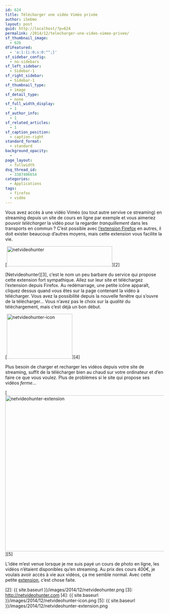 ```yaml
---
id: 624
title: Télécharger une vidéo Viméo privée
author: iSebmo
layout: post
guid: http://localhost/?p=624
permalink: /2014/12/telecharger-une-video-vimeo-privee/
sf_thumbnail_image:
  - 626
dfiFeatured:
  - 'a:1:{i:0;s:0:"";}'
sf_sidebar_config:
  - no-sidebars
sf_left_sidebar:
  - Sidebar-1
sf_right_sidebar:
  - Sidebar-1
sf_thumbnail_type:
  - image
sf_detail_type:
  - none
sf_full_width_display:
  - 1
sf_author_info:
  - 1
sf_related_articles:
  - 1
sf_caption_position:
  - caption-right
standard_format:
  - standard
background_opacity:
  - 
page_layout:
  - fullwidth
dsq_thread_id:
  - 3387406654
categories:
  - Applications
tags:
  - firefox
  - vidéo
---
```

Vous avez accès à une vidéo Viméo (ou tout autre servive ce streaming) en streaming depuis un site de cours en ligne par exemple et vous aimeriez pouvoir *télécharger* la vidéo pour la regarder *tranquillement* dans les transports en commun ? C’est possible avec [l’extension Firefox][1] en autres, il doit exister beaucoup d’autres moyens, mais cette extension vous facilite la vie.

[<img class="aligncenter size-full wp-image-627" src="{{ site.baseurl }}/images/2014/12/netvideohunter.png" alt="netvideohunter" width="335" height="64" />][2]

[Netvideohunter][3], c’est le nom un peu barbare du service qui propose cette extension fort sympathique. Allez sur leur site et téléchargez l’extension depuis Firefox. Au redémarrage, une petite icône apparaît, cliquez dessus quand vous êtes sur la page contenant la vidéo à télécharger. Vous avez la possibilité depuis la nouvelle fenêtre qui s’ouvre de la télécharger… Vous n’avez pas le choix sur la *qualité* du téléchargement, mais c’est déjà un bon début.

[<img class="aligncenter size-full wp-image-628" src="{{ site.baseurl }}/images/2014/12/netvideohunter-icon.png" alt="netvideohunter-icon" width="208" height="142" />][4]

Plus besoin de charger et recharger les vidéos depuis votre site de streaming, suffit de la télécharger bien au chaud sur votre ordinateur et d’en faire ce que vous voulez. Plus de problèmes si le site qui propose ses vidéos *ferme*…

[<img class="aligncenter  wp-image-629" src="{{ site.baseurl }}/images/2014/12/netvideohunter-extension-1024x772.png" alt="netvideohunter-extension" width="656" height="494" />][5]

L’idée m’est venue lorsque je me suis payé un cours de photo en ligne, les vidéos n’étaient disponibles qu’en streaming. Au prix des cours 400€, je voulais avoir accès à vie aux vidéos, ça me semble normal. Avec cette petite [extension][1], c’est chose faite.

 [1]: http://netvideohunter.com/downloads/netvideohunter-1.16-nvh.xpi
 [2]: {{ site.baseurl }}/images/2014/12/netvideohunter.png
 [3]: http://netvideohunter.com
 [4]: {{ site.baseurl }}/images/2014/12/netvideohunter-icon.png
 [5]: {{ site.baseurl }}/images/2014/12/netvideohunter-extension.png